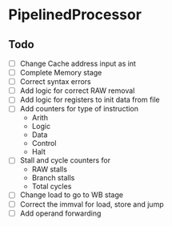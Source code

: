# PipelinedProcessor

## Todo

-[ ] Change Cache address input as int
-[ ] Complete Memory stage
-[ ] Correct syntax errors
-[ ] Add logic for correct RAW removal
-[ ] Add logic for registers to init data from file
-[ ] Add counters for type of instruction
    - Arith
    - Logic
    - Data
    - Control
    - Halt
-[ ] Stall and cycle counters for
    - RAW stalls
    - Branch stalls
    - Total cycles
-[ ] Change load to go to WB stage
-[ ] Correct the immval for load, store and jump
-[ ] Add operand forwarding
